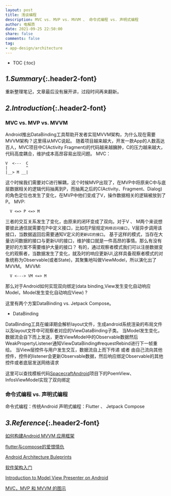 ```yaml
---
layout: post
title: 浅谈编程
description: MVC vs. MVP vs. MVVM 、 命令式编程 vs. 声明式编程
author: 电解质
date: 2021-09-25 22:50:00
share: false
comments: false
tag: 
- app-design/architecture
---
```

* TOC
{:toc}
## *1.Summary*{:.header2-font}
重新整理笔记，文章最后没有展开讲，过段时间再来翻新。

## *2.Introduction*{:.header2-font}

### MVC vs. MVP vs. MVVM
Android推出DataBinding工具帮助开发者实现MVVM架构，为什么现在需要MVVM架构？这里得从MVC说起。
随着项目越来越大，开发一款App的人数高达百人，MVC项目中C(Activity Fragment)的代码越来越臃肿，C的压力越来越大，代码高度耦合，维护成本高昂容易出现问题。
MVC：
```
V  <---  C
|        ^
|__> M __|
```
这个时候我们需要对C进行解耦，这个时候MVP出现了，在MVP中将原来C中与底层数据相关的逻辑代码抽离到P，而抽离之后的C(Activity、Fragment、Dialog)的角色定位也发生了变化，在MVP中他们变成了V，操作数据相关的逻辑被放到了P。
MVP:
```
  V <=> P <=> M
```

三者的交互关系发生了变化，由原来的闭环变成了双向。对于V 、 M两个来说想要彼此通信就需要在P中定义接口，比如在P层规定`网络访问接口`，V层异步调用该接口，当数据返回后需要通知V定义的`更新UI的接口`。
基于这样的模式，当存在大量访问数据的接口与更新UI的接口，维护接口就是一件高昂的事情。那么有没有更好的方案不需要维护大量的接口？
有的，通过观察者模式我们可以注册数据变化的观察者，当数据发生了变化，就及时的响应更新UI,这样具备观察者模式的对象统称为Observable(或者State)，其聚集地叫做ViewModel，所以演化出了MVVM。
MVVM:
```
  V <---> VM <=> M
```
那么对于Android如何实现双向绑定(data binding,View发生变化自动响应Model，Model发生变化自动响应View) ?

这里有两个方案DataBinding vs. Jetpack Compose。

- DataBinding

DataBinding工具在编译期会解析layout文件，生成android系统渲染的布局文件以及layout文件中可观察者对应的ViewDataBinding子类。
当Model发生变化，数据流会自下而上发送，更改ViewModel中的Observable数据然后WeakPropertyListener通知ViewDataBinding#requestRebind进行下一帧重绘。
当View层控件与用户发生交互，数据流自上而下传递 或者 由自己流向其他控件，控件的listener会更新Observable数据，然后响应绑定Observable的其他控件或者底层发送网络请求

这里可以查找模板代码[SpacecraftAndroid](https://github.com/deltajf/SpacecraftAndroid)项目下的PoemView、InfosViewModel实现了双向绑定

### 命令式编程 vs.  声明式编程
命令式编程：传统Android
声明式编程：Flutter 、 Jetpack Compose


## *3.Reference*{:.header2-font}

[如何构建Android MVVM 应用框架](https://tech.meituan.com/2016/11/11/android-mvvm.html)

[flutter与compose的爱恨情仇](https://mp.weixin.qq.com/s/ITwMel34jWHc3euMjSpvkQ)

[Android Architecture Buleprints](https://github.com/googlesamples/android-architecture)

[软件架构入门](http://www.ruanyifeng.com/blog/2016/09/software-architecture.html)

[Introduction to Model View Presenter on Android](http://konmik.com/post/introduction_to_model_view_presenter_on_android/)

[MVC，MVP 和 MVVM 的图示](http://www.ruanyifeng.com/blog/2015/02/mvcmvp_mvvm.html)

